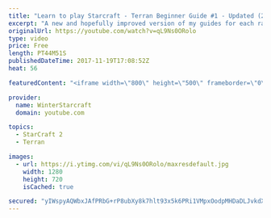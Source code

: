 ```yaml
---
title: "Learn to play Starcraft - Terran Beginner Guide #1 - Updated (2017 LOTV)"
excerpt: "A new and hopefully improved version of my guides for each race where I go over as many basics as possible while doing it live :)  I strongly believe that a super structured guide style is not very helpful compared to watching/playing the game actively.  Feedback is greatly appreciated. -- Watch live"
originalUrl: https://youtube.com/watch?v=qL9Ns0ORolo
type: video
price: Free
length: PT44M51S
publishedDateTime: 2017-11-19T17:08:52Z
heat: 56

featuredContent: "<iframe width=\"800\" height=\"500\" frameborder=\"0\" src=\"https://www.youtube.com/embed/qL9Ns0ORolo\" allow=\"accelerometer; autoplay; encrypted-media; gyroscope; picture-in-picture\" allowfullscreen></iframe>"

provider:
  name: WinterStarcraft
  domain: youtube.com

topics:
  - StarCraft 2
  - Terran

images:
  - url: https://i.ytimg.com/vi/qL9Ns0ORolo/maxresdefault.jpg
    width: 1280
    height: 720
    isCached: true

secured: "yIWspyAQWbxJAfPRbG+rP8ubXy8k7hlt93x5k6PRi1VMpxOodpMHDaDLJvkdXo4eDp5V4hC6nlOgwC8+Q3E0d8AYHPX9wzqFQO4f513c7ICZpjqxoXT2xvGi8kUDChekFLSziRYASpZhJOGIiEqFqWuS20ZsG6TcZMkuQXQCw+HcLYV5wgo65r2YqpuQk9Ziv4Tn+l/31ZqfNkhRXfeFG2WRmJT+fIhGborw8ARTp5w4TOM1Lbga2e9KvAbjc1+J5DTDDAdASgJAlVT6wlry7+P6EubCUGSSjV/2BO/9Ku5/uhG1HcrisxWZdm8klU7V/OaZdY8r39R+3fNRmUTuFqDSaeHeQQxGKT5gbrXm28AJb9jNAcZy2O+zgA/sy7khIqvME3K55G3G0/dA2lvmrVwOi3cwQzRuMmfVDRUOcHrczqBQLOixjyqv/agUYQXH;eKCL/NH2q31UdncqYMbaOQ=="
---
```


